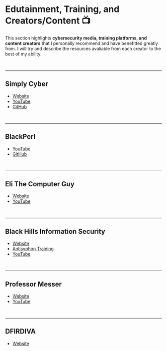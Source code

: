 # Edutainment, Training, and Creators/Content 📺

This section highlights **cybersecurity media, training platforms, and content creators** that I personally recommend and have benefitted greatly from. I will try and describe the resources avaliable from each creator to the best of my ability.

<br>

---

## Simply Cyber  
- [Website](https://www.simplycyber.io/)  
- [YouTube](https://www.youtube.com/@SimplyCyber)  
- [GitHub](https://github.com/DJBsec)

<br>

---

## BlackPerl  
- [YouTube](https://www.youtube.com/@BlackPerl)  
- [GitHub](https://github.com/archanchoudhury)

<br>

---

## Eli The Computer Guy  
- [Website](https://www.silicondojo.com/)  
- [YouTube](https://www.youtube.com/@elithecomputerguy)

<br>

---

## Black Hills Information Security  
- [Website](https://www.blackhillsinfosec.com/)  
- [Antisyphon Training](https://www.antisyphontraining.com/)  
- [YouTube](https://www.youtube.com/@BlackHillsInformationSecurity)

<br>

---

## Professor Messer  
- [Website](https://www.professormesser.com/)  
- [YouTube](https://www.youtube.com/@professormesser)

<br>

---

## DFIRDIVA  
- [Website](https://dfirdiva.com/)
